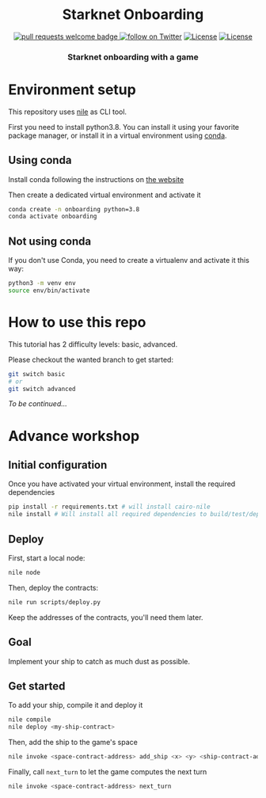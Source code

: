 <div align="center">
  <h1 align="center">Starknet Onboarding</h1>
  <p align="center">
    <a href="http://makeapullrequest.com">
      <img alt="pull requests welcome badge" src="https://img.shields.io/badge/PRs-welcome-brightgreen.svg?style=flat">
    </a>
    <a href="https://twitter.com/intent/follow?screen_name=Magicdust_gg">
        <img src="https://img.shields.io/twitter/follow/Magicdust_gg?style=social&logo=twitter"
            alt="follow on Twitter"></a>
    <a href="https://opensource.org/licenses/Apache-2.0"><img src="https://img.shields.io/badge/License-Apache%202.0-blue.svg"
            alt="License"></a>
    <a href=""><img src="https://img.shields.io/badge/semver-0.0.1-blue"
            alt="License"></a>            
  </p>
  
  <h3 align="center">Starknet onboarding with a game</h3>
</div>

# Environment setup

This repository uses [nile](https://github.com/OpenZeppelin/nile) as CLI tool.

First you need to install python3.8. You can install it using your favorite package manager, or install it in a virtual environment using [conda](https://conda.io/).

## Using conda
Install conda following the instructions on [the website](https://docs.conda.io/en/latest/miniconda.html)

Then create a dedicated virtual environment and activate it

```bash
conda create -n onboarding python=3.8
conda activate onboarding
```

## Not using conda
If you don't use Conda, you need to create a virtualenv and activate it this way:

```bash
python3 -m venv env
source env/bin/activate
```

# How to use this repo

This tutorial has 2 difficulty levels: basic, advanced.

Please checkout the wanted branch to get started:

```bash
git switch basic
# or
git switch advanced
```

_To be continued..._

# Advance workshop

## Initial configuration

Once you have activated your virtual environment, install the required dependencies
```bash
pip install -r requirements.txt # will install cairo-nile
nile install # Will install all required dependencies to build/test/deploy starknet contracts
```

## Deploy

First, start a local node:
```bash
nile node
```

Then, deploy the contracts:
```bash
nile run scripts/deploy.py
```

Keep the addresses of the contracts, you'll need them later.

## Goal

Implement your ship to catch as much dust as possible.

## Get started

To add your ship, compile it and deploy it
```bash
nile compile
nile deploy <my-ship-contract>
```

Then, add the ship to the game's space
```bash
nile invoke <space-contract-address> add_ship <x> <y> <ship-contract-address>
```

Finally, call `next_turn` to let the game computes the next turn
```bash
nile invoke <space-contract-address> next_turn
```

